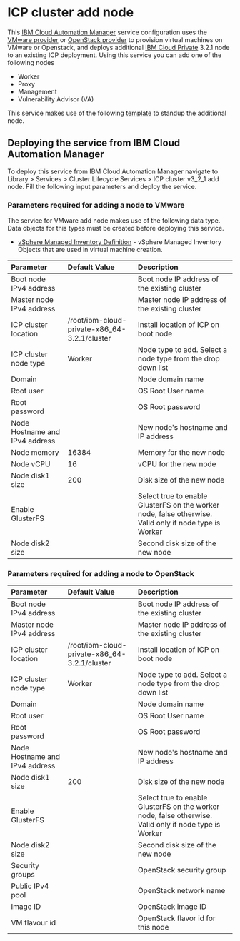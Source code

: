 # ICP cluster add node

This [IBM Cloud Automation Manager](https://www.ibm.com/support/knowledgecenter/en/SS2L37/product_welcome_cloud_automation_manager.html) service configuration uses the [VMware provider](https://www.terraform.io/docs/providers/vsphere/index.html) or [OpenStack provider](https://www.terraform.io/docs/providers/openstack/index.html) to provision virtual machines on VMware 
or Openstack, and deploys additional [IBM Cloud Private](https://www.ibm.com/cloud-computing/products/ibm-cloud-private/) 3.2.1 node to an existing ICP deployment. Using this service you can add one of the
following nodes

* Worker
* Proxy
* Management
* Vulnerability Advisor (VA)
	
This service makes use of the following [template](https://github.com/IBM-CAMHub-Open/template_icp_node/tree/3.2.1) 
to standup the additional node.

## Deploying the service from IBM Cloud Automation Manager

To deploy this service from IBM Cloud Automation Manager navigate to Library > Services > Cluster Lifecycle Services > ICP cluster v3_2_1 add node. Fill the following input parameters and deploy the service.

### Parameters required for adding a node to VMware

The service for VMware add node makes use of the following data type. Data objects for this types must be 
created before deploying this service. 

* [vSphere Managed Inventory Definition](https://github.com/IBM-CAMHub-Open/template_cam_common/blob/3.2.1/common/datatypes/vsphere_inventory.json) -  vSphere Managed Inventory Objects that are used in virtual machine creation.

| Parameter | Default Value | Description |
| :-------------- |:--------------| :-----|
| Boot node IPv4 address | | Boot node IP address of the existing cluster |
| Master node IPv4 address | | Master node IP address of the existing cluster |
| ICP cluster location | /root/ibm-cloud-private-x86_64-3.2.1/cluster | Install location of ICP on boot node |
| ICP cluster node type | Worker | Node type to add. Select a node type from the drop down list |
| Domain | | Node domain name |
| Root user | | OS Root User name |
| Root password| | OS Root password |
| Node Hostname and IPv4 address | | New node's hostname and IP address |
| Node memory | 16384 | Memory for the new node |
| Node vCPU | 16 | vCPU for the new node |
| Node disk1 size | 200 |  Disk size of the new node |
| Enable GlusterFS | | Select true to enable GlusterFS on the worker node, false otherwise. Valid only if node type is Worker |
| Node disk2 size | | Second disk size of the new node |

### Parameters required for adding a node to OpenStack
| Parameter | Default Value | Description |
| :-------------- |:--------------| :-----|
| Boot node IPv4 address | | Boot node IP address of the existing cluster |
| Master node IPv4 address | | Master node IP address of the existing cluster |
| ICP cluster location | /root/ibm-cloud-private-x86_64-3.2.1/cluster | Install location of ICP on boot node |
| ICP cluster node type | Worker | Node type to add. Select a node type from the drop down list |
| Domain | | Node domain name |
| Root user | | OS Root User name |
| Root password| | OS Root password |
| Node Hostname and IPv4 address | | New node's hostname and IP address |
| Node disk1 size | 200 |  Disk size of the new node |
| Enable GlusterFS | | Select true to enable GlusterFS on the worker node, false otherwise. Valid only if node type is Worker |
| Node disk2 size | | Second disk size of the new node |
| Security groups | | OpenStack security group |
| Public IPv4 pool | | OpenStack network name |
| Image ID | | OpenStack image ID|
| VM flavour id | | OpenStack flavor id for this node |
